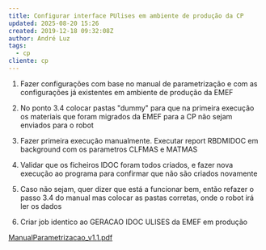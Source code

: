 ```yaml
---
title: Configurar interface PUlises em ambiente de produção da CP
updated: 2025-08-20 15:26
created: 2019-12-18 09:32:08Z
author: André Luz
tags:
  - cp
cliente: cp
---
```


1. Fazer configurações com base no manual de parametrização e com as configurações já existentes em ambiente de produção da EMEF

2. No ponto 3.4 colocar pastas "dummy" para que na primeira execução os materiais que foram migrados da EMEF para a CP não sejam enviados para o robot

3. Fazer primeira execução manualmente. Executar report RBDMIDOC em background com os parametros CLFMAS e MATMAS

4. Validar que os ficheiros IDOC foram todos criados, e fazer nova execução ao programa para confirmar que não são criados novamente

5. Caso não sejam, quer dizer que está a funcionar bem, então refazer o passo 3.4 do manual mas colocar as pastas corretas, onde o robot irá ler os dados

6. Criar job identico ao GERACAO IDOC ULISES da EMEF em produção

[ManualParametrizacao_v1.1.pdf](ManualParametrizacao_v1.1.pdf)